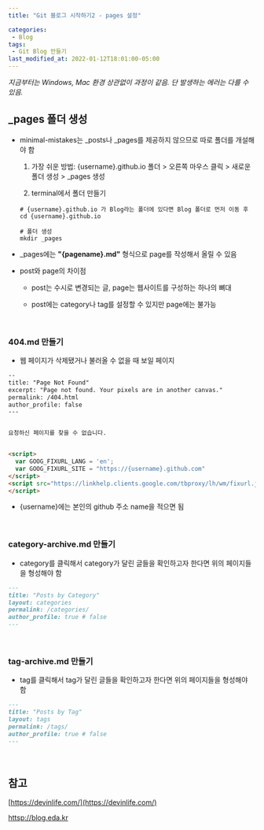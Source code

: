 ```yaml
---
title: "Git 블로그 시작하기2 - pages 설정"

categories:
 - Blog
tags:
 - Git Blog 만들기 
last_modified_at: 2022-01-12T18:01:00-05:00
---
```


_지금부터는 Windows, Mac 환경 상관없이 과정이 같음. 단 발생하는 에러는 다를 수 있음._

## _pages 폴더 생성  

- minimal-mistakes는 _posts나 _pages를 제공하지 않으므로 따로 폴더를 개설해야 함

  1. 가장 쉬운 방법: {username}.github.io 폴더 > 오른쪽 마우스 클릭 > 새로운 폴더 생성 > _pages 생성

  2.  terminal에서 폴더 만들기 

  ```shell
  # {username}.github.io 가 Blog라는 폴더에 있다면 Blog 폴더로 먼저 이동 후 
  cd {username}.github.io 
  
  # 폴더 생성
  mkdir _pages
  ```

- _pages에는 **"{pagename}.md"** 형식으로 page를 작성해서 올릴 수 있음

- post와 page의 차이점
  
  - post는 수시로 변경되는 글, page는 웹사이트를 구성하는 하나의 뼈대

  - post에는 category나 tag를 설정할 수 있지만 page에는 불가능



<br/>

### 404.md 만들기
 - 웹 페이지가 삭제됐거나 불러올 수 없을 때 보일 페이지

```markdown
--
title: "Page Not Found"
excerpt: "Page not found. Your pixels are in another canvas."
permalink: /404.html
author_profile: false
---


요청하신 페이지를 찾을 수 없습니다.


<script>
  var GOOG_FIXURL_LANG = 'en';
  var GOOG_FIXURL_SITE = "https://{username}.github.com"
</script>
<script src="https://linkhelp.clients.google.com/tbproxy/lh/wm/fixurl.js">
</script>
```

 - {username}에는 본인의 github 주소 name을 적으면 됨


<br/>

### category-archive.md 만들기 

 - category를 클릭해서 category가 달린 글들을 확인하고자 한다면 위의 페이지들을 형성해야 함


```markdown
---
title: "Posts by Category"
layout: categories
permalink: /categories/
author_profile: true # false
---
```
<br/>

### tag-archive.md 만들기 
 - tag를 클릭해서 tag가 달린 글들을 확인하고자 한다면 위의 페이지들을 형성해야 함

~~~markdown
---
title: "Posts by Tag"
layout: tags
permalink: /tags/
author_profile: true # false
---
~~~

<br/>

## 참고 

[https://devinlife.com/](https://devinlife.com/)

[httsp://blog.eda.kr](http://blog.eda.kr/?p=118)






